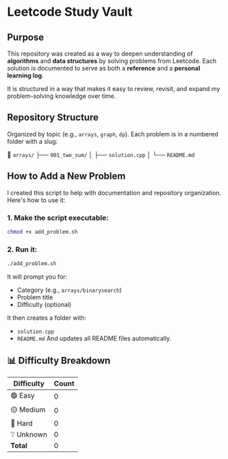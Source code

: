 # Leetcode Study Vault

## Purpose
This repository was created as a way to deepen understanding of **algorithms** and **data structures** by solving problems from Leetcode.
Each solution is documented to serve as both a **reference** and a **personal learning log**.

It is structured in a way that makes it easy to review, revisit, and expand my problem-solving knowledge over time.

## Repository Structure

Organized by topic (e.g., `arrays`, `graph`, `dp`). Each problem is in a numbered folder with a slug:

📁 `arrays/`
  ├── `001_two_sum/`
  │   ├── `solution.cpp`
  │   └── `README.md`

## How to Add a New Problem
I created this script to help with documentation and repository organization. Here's how to use it:

### 1. Make the script executable:
```bash
chmod +x add_problem.sh
```

### 2. Run it:
```bash
./add_problem.sh
```

It will prompt you for:
- Category (e.g., `arrays/binarysearch`)
- Problem title
- Difficulty (optional)

It then creates a folder with:
- `solution.cpp`
- `README.md`
And updates all README files automatically.

## 📊 Difficulty Breakdown

| Difficulty | Count |
|------------|-------|
| 🟢 Easy    | 0 |
| 🟡 Medium  | 0 |
| 🔴 Hard    | 0 |
| ❔ Unknown | 0 |
| **Total**  | 0 |
